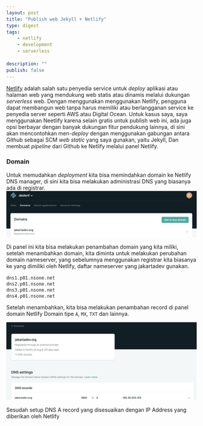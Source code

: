 ```yaml
---
layout: post
title: "Publish web Jekyll + Netlify"
type: digest
tags: 
    - netlify
    - development
    - serverless

description: ""
publish: false
---
```


[Netlify](https://www.netlify.com/) adalah salah satu penyedia service untuk *deploy* aplikasi atau halaman web yang mendukung web statis atau dinamis melalui dukungan *serverless* web. Dengan menggunakan menggunakan Netlify, pengguna dapat membangun web tanpa harus memiliki atau berlangganan service ke penyedia server seperti AWS atau Digital Ocean.
Untuk kasus saya, saya menggunakan Neetlify karena selain gratis untuk publish web ini, ada juga opsi berbayar dengan banyak dukungan fitur pendukung lainnya, di sini akan mencontohkan men-*deploy* dengan menggunakan gabungan antara Github sebagai SCM *web static* yang saya gunakan, yaitu Jekyll, Dan membuat *pipeline* dari Github ke Netlify melalui panel Netlify.

### Domain
Untuk memudahkan *deployment* kita bisa memindahkan domain ke Netlify DNS manager, di sini kita bisa melakukan administrasi DNS yang biasanya ada di registrar. 
![](/public/images/posts/netlify/dns-panel.png)

Di panel ini kita bisa melakukan penambahan domain yang kita miliki, setelah menambahkan domain, kita diminta untuk melakukan perubahan domain nameserver, yang sebelumnya menggunakan registrar kita biasanya ke yang dimiliki oleh Netlify, daftar nameserver yang jakartadev gunakan.

```
dns1.p01.nsone.net
dns2.p01.nsone.net
dns3.p01.nsone.net
dns4.p01.nsone.net
```

Setelah menambahkan, kita bisa melakukan penambahan record di panel domain Netlify Domain tipe `A`, `MX`, `TXT` dan lainnya.

![](/public/images/posts/netlify/domain.png)

Sesudah setup DNS A record yang disesuaikan dengan IP Address yang diberikan oleh Netlify